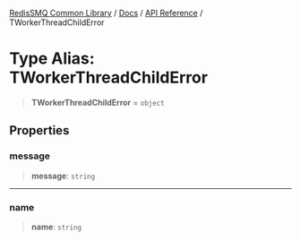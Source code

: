 [RedisSMQ Common Library](../../../README.md) / [Docs](../../README.md) / [API Reference](../README.md) / TWorkerThreadChildError

# Type Alias: TWorkerThreadChildError

> **TWorkerThreadChildError** = `object`

## Properties

### message

> **message**: `string`

***

### name

> **name**: `string`
